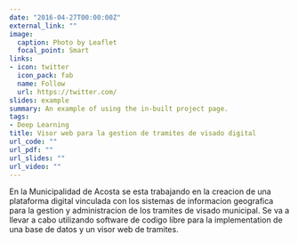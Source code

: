 ```yaml
---
date: "2016-04-27T00:00:00Z"
external_link: ""
image:
  caption: Photo by Leaflet
  focal_point: Smart
links:
- icon: twitter
  icon_pack: fab
  name: Follow
  url: https://twitter.com/
slides: example
summary: An example of using the in-built project page.
tags:
- Deep Learning
title: Visor web para la gestion de tramites de visado digital
url_code: ""
url_pdf: ""
url_slides: ""
url_video: ""
---
```


En la Municipalidad de Acosta se esta trabajando en la creacion de una plataforma digital vinculada con los sistemas de informacion geografica para la gestion y administracion de los tramites de visado municipal. Se va a llevar a cabo utilizando software de codigo libre para la implementation de una base de datos y un visor web de tramites. 
